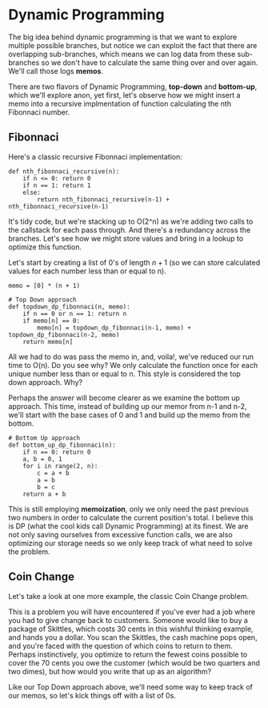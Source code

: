 # Dynamic Programming

The big idea behind dynamic programming is that we want to explore multiple possible
branches, but notice we can exploit the fact that there are overlapping sub-branches,
which means we can log data from these sub-branches so we don't have to calculate
the same thing over and over again. We'll call those logs **memos**.

There are two flavors of Dynamic Programming, **top-down** and **bottom-up**, which
we'll explore anon, yet first, let's observe how we might insert a memo into
a recursive implmentation of function calculating the nth Fibonnaci number.

## Fibonnaci

Here's a classic recursive Fibonnaci implementation:

```
def nth_fibonnaci_recursive(n):
    if n <= 0: return 0
    if n == 1: return 1
    else: 
        return nth_fibonnaci_recursive(n-1) + nth_fibonnaci_recursive(n-1) 
```
It's tidy code, but we're stacking up to O(2^n) as we're adding two calls to the
callstack for each pass through. And there's a redundancy across the branches.
Let's see how we might store values and bring in a lookup to optimize this function.

Let's start by creating a list of 0's of length $n + 1$ (so we can store calculated
values for each number less than or equal to n). 

```
memo = [0] * (n + 1)

# Top Down approach
def topdown_dp_fibonnaci(n, memo):
    if n == 0 or n == 1: return n
    if memo[n] == 0:
        memo[n] = topdown_dp_fibonnaci(n-1, memo) + topdown_dp_fibonnaci(n-2, memo)
    return memo[n]
```
All we had to do was pass the memo in, and, voila!, we've reduced our run time
to O(n). Do you see why? We only calculate the function once for each unique 
number less than or equal to n. This style is considered the top down approach.
Why? 

Perhaps the answer will become clearer as we examine the bottom up approach. This 
time, instead of building up our memor from n-1 and n-2, we'll start with the base
cases of 0 and 1 and build up the memo from the bottom.

```
# Bottom Up approach
def bottom_up_dp_fibonnaci(n):
    if n == 0: return 0
    a, b = 0, 1
    for i in range(2, n):
        c = a + b
        a = b
        b = c
    return a + b
```
This is still employing **memoization**, only we only need the past previous
two numbers in order to calculate the current position's total. I believe this 
is DP (what the cool kids call Dynamic Programming) at its finest. We are not
only saving ourselves from excessive function calls, we are also optimizing our
storage needs so we only keep track of what need to solve the problem.

## Coin Change

Let's take a look at one more example, the classic Coin Change problem. 

This is a problem you will have encountered if you've ever had a job where you
had to give change back to customers. Someone would like to buy a package of Skittles,
which costs 30 cents in this wishful thinking example, and hands you a dollar. You
scan the Skittles, the cash machine pops open, and you're faced with the question
of which coins to return to them. Perhaps instinctively, you optimize to return the
fewest coins possible to cover the 70 cents you owe the customer (which would be
two quarters and two dimes), but how would you write that up as an algorithm?

Like our Top Down approach above, we'll need some way to keep track of our memos,
so let's kick things off with a list of 0s.
